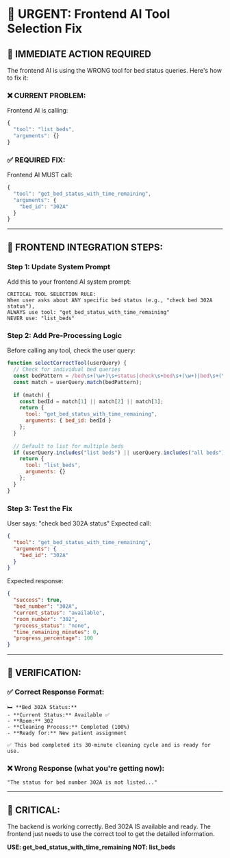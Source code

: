# 🚨 URGENT: Frontend AI Tool Selection Fix

## 🎯 IMMEDIATE ACTION REQUIRED

The frontend AI is using the WRONG tool for bed status queries. Here's how to fix it:

### ❌ CURRENT PROBLEM:
Frontend AI is calling:
```javascript
{
  "tool": "list_beds",
  "arguments": {}
}
```

### ✅ REQUIRED FIX:
Frontend AI MUST call:
```javascript
{
  "tool": "get_bed_status_with_time_remaining", 
  "arguments": {
    "bed_id": "302A"
  }
}
```

---

## 🔧 FRONTEND INTEGRATION STEPS:

### Step 1: Update System Prompt
Add this to your frontend AI system prompt:

```
CRITICAL TOOL SELECTION RULE:
When user asks about ANY specific bed status (e.g., "check bed 302A status"), 
ALWAYS use tool: "get_bed_status_with_time_remaining" 
NEVER use: "list_beds"
```

### Step 2: Add Pre-Processing Logic
Before calling any tool, check the user query:

```javascript
function selectCorrectTool(userQuery) {
  // Check for individual bed queries
  const bedPattern = /bed\s+(\w+)\s+status|check\s+bed\s+(\w+)|bed\s+(\w+)/i;
  const match = userQuery.match(bedPattern);
  
  if (match) {
    const bedId = match[1] || match[2] || match[3];
    return {
      tool: "get_bed_status_with_time_remaining",
      arguments: { bed_id: bedId }
    };
  }
  
  // Default to list for multiple beds
  if (userQuery.includes("list beds") || userQuery.includes("all beds")) {
    return {
      tool: "list_beds",
      arguments: {}
    };
  }
}
```

### Step 3: Test the Fix
User says: "check bed 302A status"
Expected call:
```json
{
  "tool": "get_bed_status_with_time_remaining",
  "arguments": {
    "bed_id": "302A"
  }
}
```

Expected response:
```json
{
  "success": true,
  "bed_number": "302A",
  "current_status": "available",
  "room_number": "302",
  "process_status": "none",
  "time_remaining_minutes": 0,
  "progress_percentage": 100
}
```

---

## 🎯 VERIFICATION:

### ✅ Correct Response Format:
```
🛏️ **Bed 302A Status:**
- **Current Status:** Available ✅  
- **Room:** 302
- **Cleaning Process:** Completed (100%)
- **Ready for:** New patient assignment

✅ This bed completed its 30-minute cleaning cycle and is ready for use.
```

### ❌ Wrong Response (what you're getting now):
```
"The status for bed number 302A is not listed..."
```

---

## 🚨 CRITICAL: 
The backend is working correctly. Bed 302A IS available and ready. 
The frontend just needs to use the correct tool to get the detailed information.

**USE: get_bed_status_with_time_remaining**
**NOT: list_beds**
